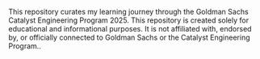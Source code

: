 This repository curates my learning journey through the Goldman Sachs Catalyst Engineering Program 2025. This repository is created solely for educational and informational purposes. It is not affiliated with, endorsed by, or officially connected to Goldman Sachs or the Catalyst Engineering Program..
